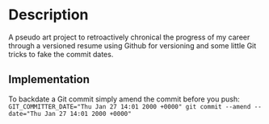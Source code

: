 Description
======

A pseudo art project to retroactively chronical the progress of my career through a versioned resume using Github for versioning and some little Git tricks to fake the commit dates.

Implementation
-----

To backdate a Git commit simply amend the commit before you push: `GIT_COMMITTER_DATE="Thu Jan 27 14:01 2000 +0000" git commit --amend --date="Thu Jan 27 14:01 2000 +0000"`